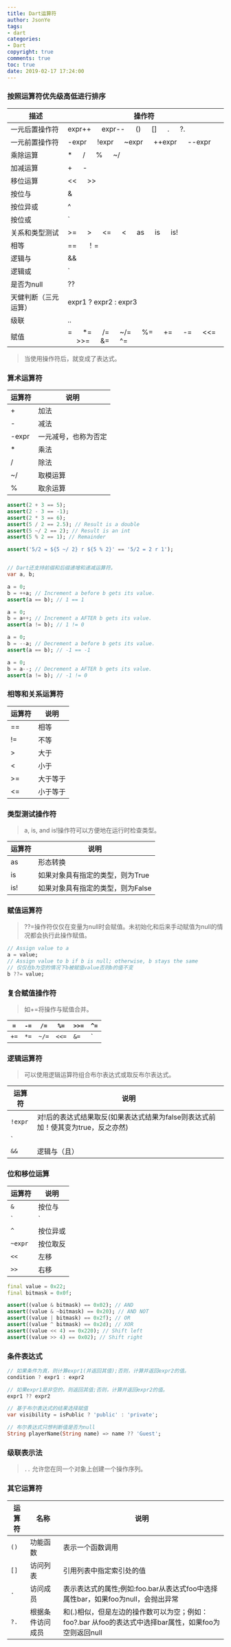 ```yaml
---
title: Dart运算符
author: JsonYe
tags:
- dart
categories:
- Dart
copyright: true
comments: true
toc: true
date: 2019-02-17 17:24:00   
---
```

### 按照运算符优先级高低进行排序

描述|操作符
--|--
一元后置操作符|	expr++    expr--    ()    []    .    ?.
一元前置操作符|	-expr    !expr    ~expr    ++expr    --expr
乘除运算|	*    /    %    ~/
加减运算|	+    -
移位运算|	<<    >>
按位与|	&
按位异或|	^
按位或|	`|`
关系和类型测试|	>=    >    <=    <    as    is    is!
相等|	==    ！=
逻辑与|	&&
逻辑或|	`||`
是否为null|	??
天健判断（三元运算）|	expr1 ? expr2 : expr3
级联|	..
赋值|	=    *=    /=    ~/=    %=    +=    -=    <<=    >>=    &=    ^=   
> 当使用操作符后，就变成了表达式。

### 算术运算符

运算符|说明
--|--
+ | 加法
- | 减法
-expr | 一元减号，也称为否定
*  | 乘法
/ | 除法
~/  | 取模运算
%  | 取余运算

```Dart
assert(2 + 3 == 5);
assert(2 - 3 == -1);
assert(2 * 3 == 6);
assert(5 / 2 == 2.5); // Result is a double
assert(5 ~/ 2 == 2); // Result is an int
assert(5 % 2 == 1); // Remainder

assert('5/2 = ${5 ~/ 2} r ${5 % 2}' == '5/2 = 2 r 1');


// Dart还支持前缀和后缀递增和递减运算符。
var a, b;

a = 0;
b = ++a; // Increment a before b gets its value.
assert(a == b); // 1 == 1

a = 0;
b = a++; // Increment a AFTER b gets its value.
assert(a != b); // 1 != 0

a = 0;
b = --a; // Decrement a before b gets its value.
assert(a == b); // -1 == -1

a = 0;
b = a--; // Decrement a AFTER b gets its value.
assert(a != b); // -1 != 0
```

### 相等和关系运算符

运算符|说明
--|--
==|	相等
!=|	不等
>|	大于
<|	小于
>=|	大于等于
<=|	小于等于

### 类型测试操作符
> a, is, and is!操作符可以方便地在运行时检查类型。

运算符|说明
--|--
as|	形态转换
is|	如果对象具有指定的类型，则为True
is!|	如果对象具有指定的类型，则为False

### 赋值运算符
> ??=操作符仅仅在变量为null时会赋值。未初始化和后来手动赋值为null的情况都会执行此操作赋值。

```Dart
// Assign value to a
a = value;
// Assign value to b if b is null; otherwise, b stays the same
// 仅仅在b为空的情况下b被赋值value否则b的值不变
b ??= value;
```

### 复合赋值操作符
> 如+=将操作与赋值合并。

`=`	|`-=`|	`/=`|	`%=`|	`>>=`|	`^=`
--|--|--|--|--|--
`+=`|	`*=`|	`~/=`|	`<<=`|	`&=`|	`|=`

### 逻辑运算符
> 可以使用逻辑运算符组合布尔表达式或取反布尔表达式。

运算符	|说明
--|--
`!expr` |	对!后的表达式结果取反(如果表达式结果为false则表达式前加！使其变为true，反之亦然)
`||`	|逻辑或
`&&`	|逻辑与（且）

### 位和移位运算
运算符	|说明
--|--
`&`	|按位与
`|`	|按位或
`^`	|按位异或
`~expr`	|按位取反
`<<`	|左移
`>>`	|右移

```Dart
final value = 0x22;
final bitmask = 0x0f;

assert((value & bitmask) == 0x02); // AND
assert((value & ~bitmask) == 0x20); // AND NOT
assert((value | bitmask) == 0x2f); // OR
assert((value ^ bitmask) == 0x2d); // XOR
assert((value << 4) == 0x220); // Shift left
assert((value >> 4) == 0x02); // Shift right
```
### 条件表达式
```Dart
// 如果条件为真，则计算expr1(并返回其值);否则，计算并返回expr2的值。
condition ? expr1 : expr2

// 如果expr1是非空的，则返回其值;否则，计算并返回expr2的值。
expr1 ?? expr2

// 基于布尔表达式的结果选择赋值
var visibility = isPublic ? 'public' : 'private';

// 布尔表达式只想判断值是否为null
String playerName(String name) => name ?? 'Guest';

```

### 级联表示法
> `..` 允许您在同一个对象上创建一个操作序列。

### 其它运算符
运算符	|名称|	说明
--|--|--
`()`|	功能函数|	表示一个函数调用
`[]`|	访问列表|	引用列表中指定索引处的值
`·`	|访问成员|	表示表达式的属性;例如:foo.bar从表达式foo中选择属性bar，如果foo为null，会抛出异常
`?.`	|根据条件访问成员|	和(.)相似，但是左边的操作数可以为空；例如： foo?.bar 从foo的表达式中选择bar属性，如果foo为空则返回null

